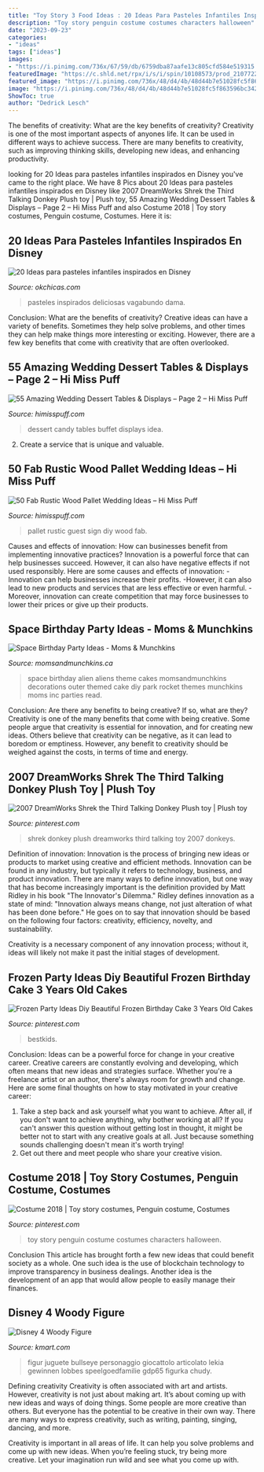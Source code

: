 ```yaml
---
title: "Toy Story 3 Food Ideas : 20 Ideas Para Pasteles Infantiles Inspirados En Disney"
description: "Toy story penguin costume costumes characters halloween"
date: "2023-09-23"
categories:
- "ideas"
tags: ["ideas"]
images:
- "https://i.pinimg.com/736x/67/59/db/6759dba87aafe13c805cfd584e519315.jpg"
featuredImage: "https://c.shld.net/rpx/i/s/i/spin/10108573/prod_21077225112??hei=64&amp;wid=64&amp;qlt=50"
featured_image: "https://i.pinimg.com/736x/48/d4/4b/48d44b7e51028fc5f863596bc3420d27--shrek-donkeys.jpg"
image: "https://i.pinimg.com/736x/48/d4/4b/48d44b7e51028fc5f863596bc3420d27--shrek-donkeys.jpg"
ShowToc: true
author: "Dedrick Lesch"
---
```



The benefits of creativity: What are the key benefits of creativity?
Creativity is one of the most important aspects of anyones life. It can be used in different ways to achieve success. There are many benefits to creativity, such as improving thinking skills, developing new ideas, and enhancing productivity.

	

		
looking for 20 Ideas para pasteles infantiles inspirados en Disney you've came to the right place. We have 8 Pics about 20 Ideas para pasteles infantiles inspirados en Disney like 2007 DreamWorks Shrek the Third Talking Donkey Plush toy | Plush toy, 55 Amazing Wedding Dessert Tables &amp; Displays – Page 2 – Hi Miss Puff and also Costume 2018 | Toy story costumes, Penguin costume, Costumes. Here it is:
		
    
## 20 Ideas Para Pasteles Infantiles Inspirados En Disney

<img loading=lazy src="https://www.okchicas.com/wp-content/uploads/2015/12/20-deliciosas-ideas-de-pasteles-de-Disney-10-2.jpg" onerror="this.onerror=null;this.src='https://tse3.mm.bing.net/th?id=OIP.QmBeEaU8PzLFrGJ2dJ2d6AHaLd&amp;pid=15.1';" alt="20 Ideas para pasteles infantiles inspirados en Disney">

_Source: okchicas.com_

>pasteles inspirados deliciosas vagabundo dama. 

	

Conclusion: What are the benefits of creativity?
Creative ideas can have a variety of benefits. Sometimes they help solve problems, and other times they can help make things more interesting or exciting. However, there are a few key benefits that come with creativity that are often overlooked.

    
## 55 Amazing Wedding Dessert Tables &amp; Displays – Page 2 – Hi Miss Puff

<img loading=lazy src="http://www.himisspuff.com/wp-content/uploads/2016/07/Candy-Buffet-Wedding-Dessert-Idea.jpg" onerror="this.onerror=null;this.src='https://tse2.mm.bing.net/th?id=OIP.Mg1Y5550TMPjDQuumgnDlAHaLH&amp;pid=15.1';" alt="55 Amazing Wedding Dessert Tables &amp; Displays – Page 2 – Hi Miss Puff">

_Source: himisspuff.com_

>dessert candy tables buffet displays idea. 

	

2. Create a service that is unique and valuable.

    
## 50 Fab Rustic Wood Pallet Wedding Ideas – Hi Miss Puff

<img loading=lazy src="https://www.himisspuff.com/wp-content/uploads/2016/09/DIY-pallet-wedding-guest-book-sign.jpg" onerror="this.onerror=null;this.src='https://tse2.mm.bing.net/th?id=OIP.IeHxQQmXT2Gyf2dQEL8oXQHaLH&amp;pid=15.1';" alt="50 Fab Rustic Wood Pallet Wedding Ideas – Hi Miss Puff">

_Source: himisspuff.com_

>pallet rustic guest sign diy wood fab. 

	

Causes and effects of innovation: How can businesses benefit from implementing innovative practices?
Innovation is a powerful force that can help businesses succeed. However, it can also have negative effects if not used responsibly. Here are some causes and effects of innovation: 
-Innovation can help businesses increase their profits.
-However, it can also lead to new products and services that are less effective or even harmful.
-Moreover, innovation can create competition that may force businesses to lower their prices or give up their products.

    
## Space Birthday Party Ideas - Moms &amp; Munchkins

<img loading=lazy src="https://www.momsandmunchkins.ca/wp-content/uploads/2014/02/space-birthday-party-ideas.jpg" onerror="this.onerror=null;this.src='https://tse1.mm.bing.net/th?id=OIP.dzZH7xOrLmURAYjlSMGRwgHaSZ&amp;pid=15.1';" alt="Space Birthday Party Ideas - Moms &amp; Munchkins">

_Source: momsandmunchkins.ca_

>space birthday alien aliens theme cakes momsandmunchkins decorations outer themed cake diy park rocket themes munchkins moms inc parties read. 

	

Conclusion: Are there any benefits to being creative? If so, what are they?
Creativity is one of the many benefits that come with being creative. Some people argue that creativity is essential for innovation, and for creating new ideas. Others believe that creativity can be negative, as it can lead to boredom or emptiness. However, any benefit to creativity should be weighed against the costs, in terms of time and energy.

    
## 2007 DreamWorks Shrek The Third Talking Donkey Plush Toy | Plush Toy

<img loading=lazy src="https://i.pinimg.com/736x/48/d4/4b/48d44b7e51028fc5f863596bc3420d27--shrek-donkeys.jpg" onerror="this.onerror=null;this.src='https://tse4.mm.bing.net/th?id=OIP.mq50Qj-guxbLH7n5pMoNQgHaJ3&amp;pid=15.1';" alt="2007 DreamWorks Shrek the Third Talking Donkey Plush toy | Plush toy">

_Source: pinterest.com_

>shrek donkey plush dreamworks third talking toy 2007 donkeys. 

	

Definition of innovation:
Innovation is the process of bringing new ideas or products to market using creative and efficient methods. Innovation can be found in any industry, but typically it refers to technology, business, and product innovation.
There are many ways to define innovation, but one way that has become increasingly important is the definition provided by Matt Ridley in his book "The Innovator's Dilemma." Ridley defines innovation as a state of mind: "Innovation always means change, not just alteration of what has been done before." He goes on to say that innovation should be based on the following four factors: creativity, efficiency, novelty, and sustainability.

Creativity is a necessary component of any innovation process; without it, ideas will likely not make it past the initial stages of development.

    
## Frozen Party Ideas Diy Beautiful Frozen Birthday Cake 3 Years Old Cakes

<img loading=lazy src="https://i.pinimg.com/736x/f9/29/3b/f9293b53332740704aea63328974bd42.jpg" onerror="this.onerror=null;this.src='https://tse1.mm.bing.net/th?id=OIP.Q6xkMsG8u5Ak2Sj7Dl5OTAHaJ3&amp;pid=15.1';" alt="Frozen Party Ideas Diy Beautiful Frozen Birthday Cake 3 Years Old Cakes">

_Source: pinterest.com_

>bestkids. 

	

Conclusion: Ideas can be a powerful force for change in your creative career.
Creative careers are constantly evolving and developing, which often means that new ideas and strategies surface. Whether you're a freelance artist or an author, there's always room for growth and change. Here are some final thoughts on how to stay motivated in your creative career:
1) Take a step back and ask yourself what you want to achieve. After all, if you don't want to achieve anything, why bother working at all? If you can't answer this question without getting lost in thought, it might be better not to start with any creative goals at all. Just because something sounds challenging doesn't mean it's worth trying!
2) Get out there and meet people who share your creative vision.

    
## Costume 2018 | Toy Story Costumes, Penguin Costume, Costumes

<img loading=lazy src="https://i.pinimg.com/736x/67/59/db/6759dba87aafe13c805cfd584e519315.jpg" onerror="this.onerror=null;this.src='https://tse4.mm.bing.net/th?id=OIP.fYY53OUvGOR9lEwlFrwhiwHaJ4&amp;pid=15.1';" alt="Costume 2018 | Toy story costumes, Penguin costume, Costumes">

_Source: pinterest.com_

>toy story penguin costume costumes characters halloween. 

	

Conclusion
This article has brought forth a few new ideas that could benefit society as a whole. One such idea is the use of blockchain technology to improve transparency in business dealings. Another idea is the development of an app that would allow people to easily manage their finances.

    
## Disney 4 Woody Figure

<img loading=lazy src="https://c.shld.net/rpx/i/s/i/spin/10108573/prod_21077225112??hei=64&amp;wid=64&amp;qlt=50" onerror="this.onerror=null;this.src='https://tse3.mm.bing.net/th?id=OIP.ep0_uCE_55duwlXZUHFcpgHaM4&amp;pid=15.1';" alt="Disney 4 Woody Figure">

_Source: kmart.com_

>figur juguete bullseye personaggio giocattolo articolato lekia gewinnen lobbes speelgoedfamilie gdp65 figurka chudy. 

	

Defining creativity
Creativity is often associated with art and artists. However, creativity is not just about making art. It’s about coming up with new ideas and ways of doing things.
Some people are more creative than others. But everyone has the potential to be creative in their own way. There are many ways to express creativity, such as writing, painting, singing, dancing, and more.

Creativity is important in all areas of life. It can help you solve problems and come up with new ideas. When you’re feeling stuck, try being more creative. Let your imagination run wild and see what you come up with.

